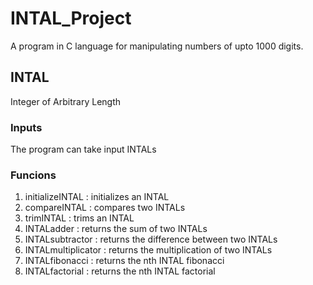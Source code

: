 # INTAL_Project
A program in C language for manipulating numbers of upto 1000 digits.

## INTAL
Integer of Arbitrary Length

### Inputs
The program can take input INTALs

### Funcions
1. initializeINTAL : initializes an INTAL
1. compareINTAL : compares two INTALs
2. trimINTAL : trims an INTAL
3. INTALadder : returns the sum of two INTALs
4. INTALsubtractor : returns the difference between two INTALs
5. INTALmultiplicator : returns the multiplication of two INTALs
6. INTALfibonacci : returns the nth INTAL fibonacci
7. INTALfactorial : returns the nth INTAL factorial
